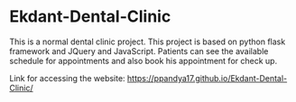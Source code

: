 # Ekdant-Dental-Clinic
This is a normal dental clinic project. 
This project is based on python flask framework and JQuery and JavaScript. 
Patients can see the available schedule for appointments and also book his appointment for check up. 

Link for accessing the website: https://ppandya17.github.io/Ekdant-Dental-Clinic/
